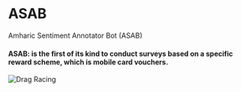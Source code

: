 # ASAB
Amharic Sentiment Annotator Bot (ASAB)

#### ASAB: is the first of its kind to conduct surveys based on a specific reward scheme, which is mobile card vouchers.

![Drag Racing](sentiment_XC5_icon.ico)
